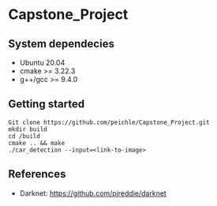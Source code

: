 # Capstone_Project

## System dependecies
- Ubuntu 20.04
- cmake >= 3.22.3
- g++/gcc >= 9.4.0

## Getting started
```
Git clone https://github.com/peichle/Capstone_Project.git
mkdir build
cd /build
cmake .. && make
./car_detection --input=<link-to-image>
```

## References
- Darknet: https://github.com/pjreddie/darknet
